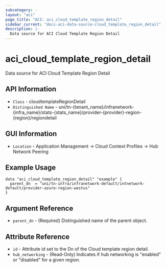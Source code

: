 ```yaml
---
subcategory: -
layout: "aci"
page_title: "ACI: aci_cloud_template_region_detail"
sidebar_current: "docs-aci-data-source-cloud_template_region_detail"
description: |-
  Data source for ACI Cloud Template Region Detail
---
```


# aci_cloud_template_region_detail #

Data source for ACI Cloud Template Region Detail

## API Information ##

* `Class` - cloudtemplateRegionDetail
* `Distinguished Name` - uni/tn-{tenant_name}/infranetwork-{infra_name}/stats-{stats_name}/provider-{provider}-region-{region}/regiondetail

## GUI Information ##

* `Location` - Application Management -> Cloud Context Profiles -> Hub Network Peering


## Example Usage ##

```hcl
data "aci_cloud_template_region_detail" "example" {
  parent_dn  = "uni/tn-infra/infranetwork-default/intnetwork-default/provider-azure-region-westus"
}
```

## Argument Reference ##

* `parent_dn` - (Required) Distinguished name of the parent object.

## Attribute Reference ##

* `id` - Attribute id set to the Dn of the Cloud template region detail.
* `hub_networking` - (Read-Only) Indicates if hub networking is "enabled" or "disabled" for a given region.
